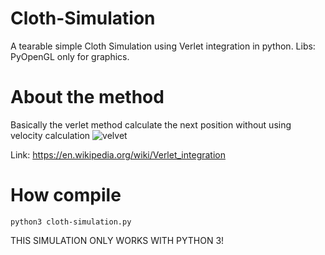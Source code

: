 # Cloth-Simulation
A tearable simple Cloth Simulation using Verlet integration in python.
Libs: PyOpenGL only for graphics.

# About the method
Basically the verlet method calculate the next position without using velocity calculation
![velvet](https://wikimedia.org/api/rest_v1/media/math/render/svg/41ab6fd166ee416550c5b56342c5bf97bf95fba8)

Link: https://en.wikipedia.org/wiki/Verlet_integration


# How compile

``` python3 cloth-simulation.py ```

THIS SIMULATION ONLY WORKS WITH PYTHON 3!
